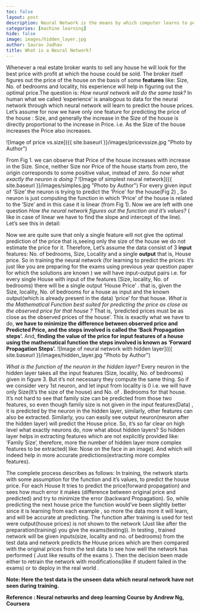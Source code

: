 ```yaml
---
toc: false
layout: post
description: Neural Network is the means by which computer learns to performs some task with the help of data.
categories: [machine learning]
hide: false
image: images/hidden_layer.jpg
author: Saurav Jadhav
title: What is a Neural Network?
---
```


Whenever a real estate broker wants to sell any house he will look for the best price with profit at which the house could be sold. The broker itself figures out the price of the house on the basis of some **features** like: Size, No. of bedrooms and locality, his experience will help in figuring out the optimal price.The question is: *How neural network will do the same task?* In human what we called ‘experience’ is analogous to data for the neural network through which neural network will learn to predict the house prices. Let’s assume for now we have only one feature for predicting the price of the house : Size, and generally the increase in the Size of the house is directly proportional to the increase in Price. i.e. As the Size of the house increases the Price also increases.

![Image of price vs.size]({{ site.baseurl }}/images/pricevssize.jpg "Photo by Author")

From Fig 1. we can observe that Price of the house increases with increase in the Size. Since, neither Size nor Price of the house starts from zero, the origin corresponds to some positive value, instead of zero.
*So now what exactly the neuron is doing ?*
![Image of simplest neural network]({{ site.baseurl }}/images/simples.jpg "Photo by Author")
For every given input of ‘Size’ the neuron is trying to predict the ‘Price’ for the house(Fig 2) , So neuron is just computing the function in which ‘Price’ of the house is related to the ‘Size’ and in this case it is linear (from Fig 1). Now we are left with one question *How the neural network figures out the function and it’s values?* ( like in case of linear we have to find the slope and intercept of the line). Let’s see this in detail:

Now we are quite sure that only a single feature will not give the optimal prediction of the price that is,seeing only the size of the house we do not estimate the price for it.
Therefore, Let’s assume the data consist of 3 **input** features: No. of bedrooms, Size, Locality and a single **output** that is, House price. So in training the neural network (for learning to predict the prices: it’s just like you are preparing for the exams using previous year question paper for which the solutions are known ) we will have input-output pairs i.e. for every single House with input of the features (Size, locality, No. of bedrooms) there will be a single output ‘House Price’ . that is, given the Size, locality, No. of bedrooms for a house as input and the known output(which is already present in the data) ‘price’ for that house. *What is the Mathematical Function best suited for predicting the price as close as the observed price for that house ?* That is, ‘predicted prices must be as close as the observed prices of the house’. This is exactly what we have to do, 
**we have to minimize the difference between observed price and Predicted Price, and the steps involved is called the ‘Back Propagation steps’.** And, **finding the value of the price for input features of a house using the mathematical function the steps involved is known as ‘Forward Propagation Steps’.**
![Image of neural network with hidden layer]({{ site.baseurl }}/images/hidden_layer.jpg "Photo by Author") 

*What is the function of the neuron in the hidden layer?*
Every neuron in the hidden layer takes all the input features (Size, locality, No. of bedrooms) given in figure 3. But it’s not necessary they compute the same thing. So if we consider very 1st neuron, and let input from locality is 0 i.e. we will have only Size(It’s the size of the house) and No. of . Bedrooms for that house. It’s not hard to see that family size can be predicted from those two features, so even though family size is not given in the input features(Data) , it is predicted by the neuron in the hidden layer, similarly, other features can also be extracted.
Similarly, you can easily see output neuron(neuron after the hidden layer) will predict the House price.
So, it’s so far clear on high level what exactly neurons do, now what about hidden layers? So hidden layer helps in extracting features which are not explicitly provided like: ‘Family Size’, therefore, more the number of hidden layer more complex features to be extracted( like: Nose on the face in an image). And which will indeed help in more accurate predictions(extracting more complex features).

The complete process describes as follows:
In training, the network starts with some assumption for the function and it’s values, to predict the house price. For each House It tries to predict the price(forward propagation) and sees how much error it makes (difference between original price and predicted) and try to minimize the error (backward Propagation). So, while predicting the next house price the function would’ve been slightly better since it is learning from each example , so more the data more it will learn, and will be accurate at predicting. The function after training is used for test were output(house prices) is not shown to the network (Just like after the preparation(training) you give the exams(testing)). In testing , trained network will be given inputs(size, locality and no. of bedrooms) from the test data and network predicts the House prices which are then compared with the original prices from the test data to see how well the network has performed ( Just like results of the exams ). Then the decision been made either to retrain the network with modifications(like if student failed in the exams) or to deploy in the real world .

**Note: Here the test data is the unseen data which neural network have not seen during training.**

**Reference :
Neural networks and deep learning Course by Andrew Ng, Coursera**
